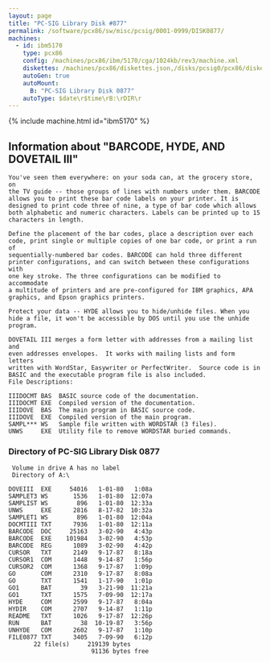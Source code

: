 ```yaml
---
layout: page
title: "PC-SIG Library Disk #877"
permalink: /software/pcx86/sw/misc/pcsig/0001-0999/DISK0877/
machines:
  - id: ibm5170
    type: pcx86
    config: /machines/pcx86/ibm/5170/cga/1024kb/rev3/machine.xml
    diskettes: /machines/pcx86/diskettes.json,/disks/pcsig0/pcx86/diskettes.json
    autoGen: true
    autoMount:
      B: "PC-SIG Library Disk 0877"
    autoType: $date\r$time\rB:\rDIR\r
---
```


{% include machine.html id="ibm5170" %}

## Information about "BARCODE, HYDE, AND DOVETAIL III"

    You've seen them everywhere: on your soda can, at the grocery store, on
    the TV guide -- those groups of lines with numbers under them. BARCODE
    allows you to print these bar code labels on your printer. It is
    designed to print code three of nine, a type of bar code which allows
    both alphabetic and numeric characters. Labels can be printed up to 15
    characters in length.
    
    Define the placement of the bar codes, place a description over each
    code, print single or multiple copies of one bar code, or print a run of
    sequentially-numbered bar codes. BARCODE can hold three different
    printer configurations, and can switch between these configurations with
    one key stroke. The three configurations can be modified to accommodate
    a multitude of printers and are pre-configured for IBM graphics, APA
    graphics, and Epson graphics printers.
    
    Protect your data -- HYDE allows you to hide/unhide files. When you
    hide a file, it won't be accessible by DOS until you use the unhide
    program.
    
    DOVETAIL III merges a form letter with addresses from a mailing list and
    even addresses envelopes.  It works with mailing lists and form letters
    written with WordStar, Easywriter or PerfectWriter.  Source code is in
    BASIC and the executable program file is also included.
    File Descriptions:
    
    IIIDOCMT BAS  BASIC source code of the documentation.
    IIIDOCMT EXE  Compiled version of the documentation.
    IIIDOVE  BAS  The main program in BASIC source code.
    IIIDOVE  EXE  Compiled version of the main program.
    SAMPL*** WS   Sample file written with WORDSTAR (3 files).
    UNWS     EXE  Utility file to remove WORDSTAR buried commands.

### Directory of PC-SIG Library Disk 0877

     Volume in drive A has no label
     Directory of A:\

    DOVEIII  EXE     54016   1-01-80   1:08a
    SAMPLET3 WS       1536   1-01-80  12:07a
    SAMPLIST WS        896   1-01-80  12:33a
    UNWS     EXE      2816   8-17-82  10:32a
    SAMPLET1 WS        896   1-01-80  12:04a
    DOCMTIII TXT      7936   1-01-80  12:11a
    BARCODE  DOC     25163   3-02-90   4:43p
    BARCODE  EXE    101984   3-02-90   4:53p
    BARCODE  REG      1089   3-02-90   4:42p
    CURSOR   TXT      2149   9-17-87   8:18a
    CURSOR1  COM      1448   9-14-87   1:56p
    CURSOR2  COM      1368   9-17-87   1:09p
    GO       COM      2310   9-17-87   8:08a
    GO       TXT      1541   1-17-90   1:01p
    GO1      BAT        39   3-21-90  11:21a
    GO1      TXT      1575   7-09-90  12:17a
    HYDE     COM      2599   9-17-87   8:04a
    HYDIR    COM      2707   9-14-87   1:11p
    README   TXT      1026   9-17-87  12:26p
    RUN      BAT        38  10-19-87   3:56p
    UNHYDE   COM      2602   9-17-87   1:10p
    FILE0877 TXT      3405   7-09-90   6:12p
           22 file(s)     219139 bytes
                           91136 bytes free
